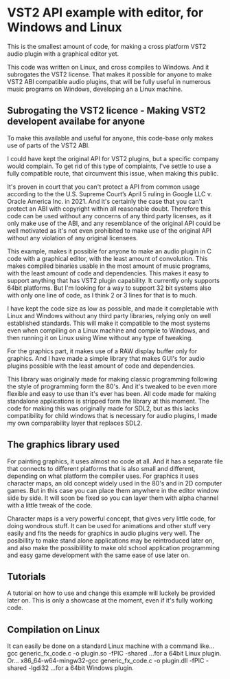 # VST2 API example with editor, for Windows and Linux
This is the smallest amount of code, for making a cross platform VST2 audio plugin with a graphical editor yet.

This code was written on Linux, and cross compiles to Windows. And it subrogates the VST2 license. That makes it possible for anyone to make VST2 ABI compatible audio plugins, that will be fully useful in numerous music programs on Windows, developing an a Linux machine.

## Subrogating the VST2 licence - Making VST2 developent availabe for anyone
To make this available and useful for anyone, this code-base only makes use of parts of the VST2 ABI.

I could have kept the original API for VST2 plugins, but a specific company would complain. To get rid of this type of complaints, I've settle to use a fully compatible route, that circumvent this issue, when making this public.

It's proven in court that you can't protect a API from common usage according to the the U.S. Supreme Court’s April 5 ruling in Google LLC v. Oracle America Inc. in 2021. And it's certainly the case that you can't protect an ABI with copyright within all reasonable doubt. Therefore this code can be used without any concerns of any third party licenses, as it only make use of the ABI, and any resemblance of the original API could be well motivated as it's not even prohibited to make use of the original API without any violation of any original licensees.

This example, makes it possible for anyone to make an audio plugin in C code with a graphical editor, with the least amount of convolution. This makes compiled binaries usable in the most amount of music programs, with the least amount of code and dependencies. This makes it easy to support anything that has VST2 plugin capability. It currently only supports 64bit platforms. But I'm looking for a way to support 32 bit systems also with only one line of code, as I think 2 or 3 lines for that is to much.

I have kept the code size as low as possible, and made it completable with Linux and Windows without any third party libraries, relying only on well established standards. This will make it compatible to the most systems even when compiling on a Linux machine and compile to Windows, and then running it on Linux using Wine without any type of tweaking.

For the graphics part, it makes use of a RAW display buffer only for graphics. And I have made a simple library that makes GUI's for audio plugins possible with the least amount of code and dependencies.

This library was originally made for making classic programming following the style of programming form the 80's. And it's tweaked to be even more flexible and easy to use than it's ever has been. All code made for making standalone applications is stripped form the library at this moment. The code for making this was originally made for SDL2, but as this lacks compatibility for child windows that is necessary for audio plugins, I made my own comparability layer that replaces SDL2.

## The graphics library used
For painting graphics, it uses almost no code at all. And it has a separate file that connects to different platforms that is also small and different, depending on what platform the compiler uses.
For graphics it uses character maps, an old concept widely used in the 80's and in 2D computer games. But in this case you can place them anywhere in the editor window side by side. It will soon be fixed so you can layer them with alpha channel with a little tweak of the code.

Character maps is a very powerful concept, that gives very little code, for doing wondrous stuff. It can be used for animations and other stuff very easily and fits the needs for graphics in audio plugins very well. The posibillity to make stand alone applications may be reintroduced later on, and also make the possiblillity to make old school application programming and easy game development with the same ease of use later on.

## Tutorials
A tutorial on how to use and change this example will luckely be provided later on. This is only a showcase at the moment, even if it's fully working code.
## Compilation on Linux
It can easily be done on a standard Linux machine with a command like...
gcc generic_fx_code.c -o plugin.so -fPIC -shared
...for a 64bit Linux plugin. Or...
x86_64-w64-mingw32-gcc generic_fx_code.c -o plugin.dll -fPIC -shared -lgdi32
...for a 64bit Windows plugin.



